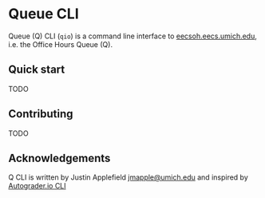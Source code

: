 Queue CLI
=========================

Queue (Q) CLI (`qio`) is a command line interface to [eecsoh.eecs.umich.edu](https://eecsoh.eecs.umich.edu), i.e. the Office Hours Queue (Q).

## Quick start
TODO

## Contributing
TODO

## Acknowledgements
Q CLI is written by Justin Applefield <jmapple@umich.edu> and inspired by [Autograder.io CLI](https://pypi.org/project/agiocli/)